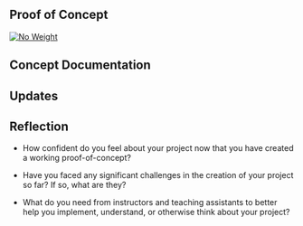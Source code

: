 ## Proof of Concept

[![No Weight](https://img.youtube.com/vi/UOBMNFqDALw/0.jpg)](https://youtu.be/UOBMNFqDALw)

## Concept Documentation

## Updates

## Reflection

- How confident do you feel about your project now that you have created a working proof-of-concept?

- Have you faced any significant challenges in the creation of your project so far? If so, what are they?

- What do you need from instructors and teaching assistants to better help you implement, understand, or otherwise think about your project?
